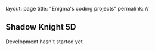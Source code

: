 layout: page
title: "Enigma's coding projects"
permalink: //

## Shadow Knight 5D
Development hasn't started yet
